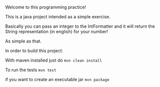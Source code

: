 Welcome to this programming practice!

This is a java project intended as a simple exercise.

Basically you can pass an integer to the IntFormatter
and it will return the String representation (in english) for your number!

As simple as that.

In order to build this project:

With maven installed just do
`mvn clean install`

To run the tests
`mvn test`

if you want to create an executable jar
`mvn package`